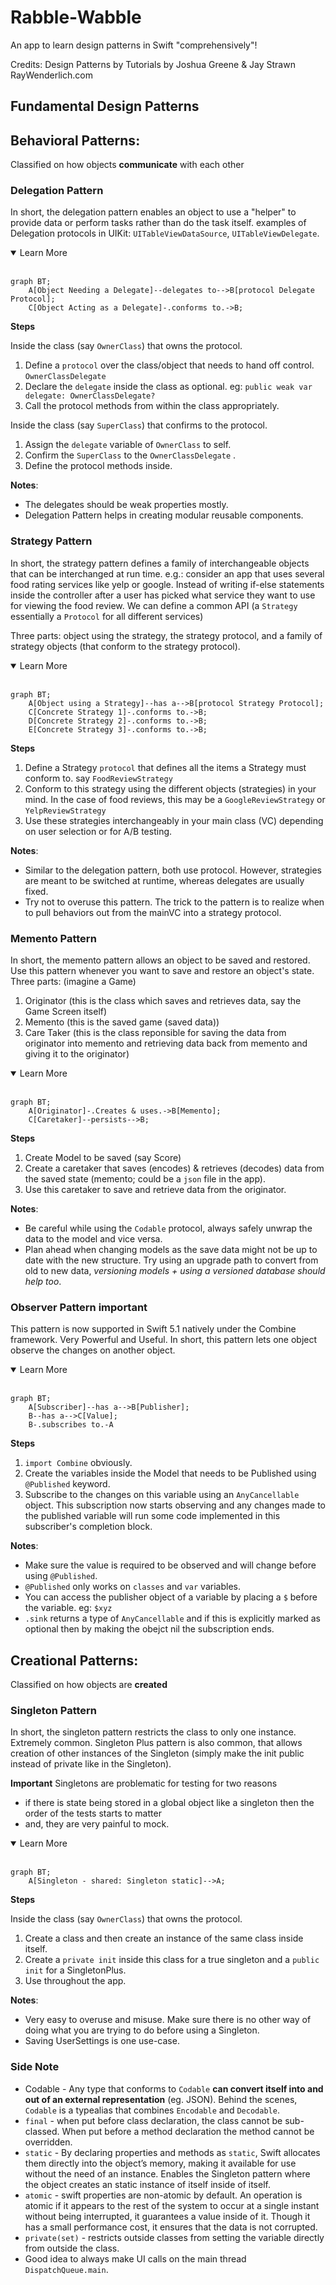 # Rabble-Wabble

An app to learn design patterns in Swift "comprehensively"!

Credits: Design Patterns by Tutorials by Joshua Greene & Jay Strawn
RayWenderlich.com

## Fundamental Design Patterns


## Behavioral Patterns: 
Classified on how objects **communicate** with each other

### Delegation Pattern
In short, the delegation pattern enables an object to use a "helper" to provide data or perform tasks rather than do the task itself. examples of Delegation protocols in UIKit: `UITableViewDataSource`, `UITableViewDelegate`.

<details open>
<summary>Learn More</summary>
<br>

```mermaid
graph BT;
    A[Object Needing a Delegate]--delegates to-->B[protocol Delegate Protocol];
    C[Object Acting as a Delegate]-.conforms to.->B;
```

**Steps**

 Inside the class (say `OwnerClass`) that owns the protocol.
 1. Define a `protocol` over the class/object that needs to hand off control. `OwnerClassDelegate`
 2. Declare the `delegate` inside the class as optional. eg: `public weak var delegate: OwnerClassDelegate?`
 3. Call the protocol methods from within the class appropriately.
 
 Inside the class (say `SuperClass`) that confirms to the protocol.
 1. Assign the `delegate` variable of `OwnerClass` to self.
 2. Confirm the `SuperClass` to the `OwnerClassDelegate` .
 3. Define the protocol methods inside.

**Notes**: 

 - The delegates should be weak properties mostly.
 - Delegation Pattern helps in creating modular reusable components.
</details>

### Strategy Pattern
In short, the strategy pattern defines a family of interchangeable objects that can be interchanged at run time. e.g.: consider an app that uses several food rating services like yelp or google. Instead of writing if-else statements inside the controller after a user has picked what service they want to use for viewing the food review. We can define a common API (a `Strategy` essentially a `Protocol` for all different services)

Three parts: object using the strategy, the strategy protocol, and a family of strategy objects (that conform to the strategy protocol).

<details open>
<summary>Learn More</summary>
<br>

```mermaid
graph BT;
    A[Object using a Strategy]--has a-->B[protocol Strategy Protocol];
    C[Concrete Strategy 1]-.conforms to.->B;
    D[Concrete Strategy 2]-.conforms to.->B;
    E[Concrete Strategy 3]-.conforms to.->B;
```

**Steps**

 1. Define a Strategy `protocol` that defines all the items a Strategy must conform to. say `FoodReviewStrategy`
 2. Conform to this strategy using the different objects (strategies) in your mind. In the case of food reviews, this may be a `GoogleReviewStrategy` or `YelpReviewStrategy`
 3. Use these strategies interchangeably in your main class (VC) depending on user selection or for A/B testing.


**Notes**: 

 - Similar to the delegation pattern, both use protocol. However, strategies are meant to be switched at runtime, whereas delegates are usually fixed.
 - Try not to overuse this pattern. The trick to the pattern is to realize when to pull behaviors out from the mainVC into a strategy protocol. 
</details>

### Memento Pattern
In short, the memento pattern allows an object to be saved and restored. Use this pattern whenever you want to save and restore an object's state.
Three parts: (imagine a Game)
1. Originator (this is the class which saves and retrieves data, say the Game Screen itself)
2. Memento (this is the saved game (saved data))
3. Care Taker (this is the class reponsible for saving the data from originator into memento and retrieving data back from memento and giving it to the originator)

<details open>
<summary>Learn More</summary>
<br>

```mermaid
graph BT;
    A[Originator]-.Creates & uses.->B[Memento];
    C[Caretaker]--persists-->B;
```

**Steps**
1. Create Model to be saved (say Score)
2. Create a caretaker that saves (encodes) & retrieves (decodes) data from the saved state (memento; could be a `json` file in the app).
3. Use this caretaker to save and retrieve data from the originator.


**Notes**: 

 - Be careful while using the `Codable` protocol, always safely unwrap the data to the model and vice versa.
 - Plan ahead when changing models as the save data might not be up to date with the new structure. Try using an upgrade path to convert from old to new data, *versioning models + using a versioned database should help too*.
</details>

### Observer Pattern **important**
This pattern is now supported in Swift 5.1 natively under the Combine framework. Very Powerful and Useful. In short, this pattern lets one object observe the changes on another object.


<details open>
<summary>Learn More</summary>
<br>

```mermaid
graph BT;
    A[Subscriber]--has a-->B[Publisher];
    B--has a-->C[Value];
    B-.subscribes to.-A
```

**Steps**

 1. `import Combine` obviously.
 2. Create the variables inside the Model that needs to be Published using `@Published` keyword.
 3. Subscribe to the changes on this variable using an `AnyCancellable` object. This subscription now starts observing and any changes made to the published variable will run some code implemented in this subscriber's completion block.

**Notes**: 

 - Make sure the value is required to be observed and will change before using `@Published`.
 - `@Published` only works on `classes` and `var` variables.
 - You can access the publisher object of a variable by placing a `$` before the variable. eg: `$xyz`
 - `.sink` returns a type of `AnyCancellable` and if this is explicitly marked as optional then by making the obejct nil the subscription ends.
</details>

## Creational Patterns: 
Classified on how objects are **created**

### Singleton Pattern
In short, the singleton pattern restricts the class to only one instance. Extremely common. 
Singleton Plus pattern is also common, that allows creation of other instances of the Singleton (simply make the init public instead of private like in the Singleton). 

**Important** Singletons are problematic for testing for two reasons 
- if there is state being stored in a global object like a singleton then the order of the tests starts to matter 
- and, they are very painful to mock. 

<details open>
<summary>Learn More</summary>
<br>

```mermaid
graph BT;
    A[Singleton - shared: Singleton static]-->A;
```

**Steps**

 Inside the class (say `OwnerClass`) that owns the protocol.
 1. Create a class and then create an instance of the same class inside itself.
 2. Create a `private init` inside this class for a true singleton and a `public init` for a SingletonPlus.
 3. Use throughout the app.

**Notes**: 

 - Very easy to overuse and misuse. Make sure there is no other way of doing what you are trying to do before using a Singleton. 
 - Saving UserSettings is one use-case.

### Side Note

- Codable - Any type that conforms to `Codable` **can convert itself into and out of an external representation** (eg. JSON). Behind the scenes, `Codable` is a typealias that combines `Encodable` and `Decodable`.
- `final` - when put before class declaration, the class cannot be sub-classed. When put before a method declaration the method cannot be overridden.
- `static` - By declaring properties and methods as `static`, Swift allocates them directly into the object’s memory, making it available for use without the need of an instance. Enables the Singleton pattern where the object creates an static instance of itself inside of itself.
- `atomic` - swift properties are non-atomic by default. An operation is atomic if it appears to the rest of the system to occur at a single instant without being interrupted, it guarantees a value inside of it. Though it has a small performance cost, it ensures that the data is not corrupted.
- `private(set)` - restricts outside classes from setting the variable directly from outside the class.
- Good idea to always make UI calls on the main thread `DispatchQueue.main`.

